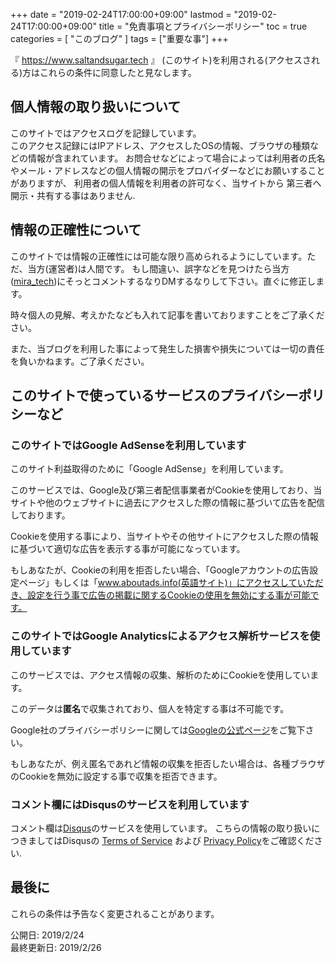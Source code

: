 +++
date = "2019-02-24T17:00:00+09:00"
lastmod = "2019-02-24T17:00:00+09:00"
title = "免責事項とプライバシーポリシー"
toc = true 
categories = [ "このブログ" ]
tags = ["重要な事"]
+++

『 https://www.saltandsugar.tech 』 (このサイト)を利用される(アクセスされる)方はこれらの条件に同意したと見なします。

## 個人情報の取り扱いについて
このサイトではアクセスログを記録しています。<br>このアクセス記録にはIPアドレス、アクセスしたOSの情報、ブラウザの種類などの情報が含まれています。
お問合せなどによって場合によっては利用者の氏名やメール・アドレスなどの個人情報の開示をプロパイダーなどにお願いすることがありますが、
利用者の個人情報を利用者の許可なく、当サイトから 第三者へ開示・共有する事はありません.
## 情報の正確性について
このサイトでは情報の正確性には可能な限り高められるようにしています。ただ、当方(運営者)は人間です。
もし間違い、誤字などを見つけたら当方([mira_tech](https://twitter.com/mira_gfx))にそっとコメントするなりDMするなりして下さい。直ぐに修正します。

時々個人の見解、考えかたなども入れて記事を書いておりますことをご了承ください。

また、当ブログを利用した事によって発生した損害や損失については一切の責任を負いかねます。ご了承ください。

## このサイトで使っているサービスのプライバシーポリシーなど
### このサイトではGoogle AdSenseを利用しています
このサイト利益取得のために「Google AdSense」を利用しています。

このサービスでは、Google及び第三者配信事業者がCookieを使用しており、当サイトや他のウェブサイトに過去にアクセスした際の情報に基づいて広告を配信しております。

Cookieを使用する事により、当サイトやその他サイトにアクセスした際の情報に基づいて適切な広告を表示する事が可能になっています。

もしあなたが、Cookieの利用を拒否したい場合、「Googleアカウントの広告設定ページ」もしくは「www.aboutads.info(英語サイト)」にアクセスしていただき、設定を行う事で広告の掲載に関するCookieの使用を無効にする事が可能です。

### このサイトではGoogle Analyticsによるアクセス解析サービスを使用しています
このサービスでは、アクセス情報の収集、解析のためにCookieを使用しています。

このデータは**匿名**で収集されており、個人を特定する事は不可能です。

Google社のプライバシーポリシーに関しては[Googleの公式ページ](https://policies.google.com/privacy?hl=jaC)をご覧下さい。

もしあなたが、例え匿名であれど情報の収集を拒否したい場合は、各種ブラウザのCookieを無効に設定する事で収集を拒否できます。

### コメント欄にはDisqusのサービスを利用しています
コメント欄は[Disqus](https://disqus.com/)のサービスを使用しています。
こちらの情報の取り扱いにつきましてはDisqusの [Terms of Service](https://help.disqus.com/terms-and-policies/terms-of-service) および [Privacy Policy](https://help.disqus.com/terms-and-policies/disqus-privacy-policy)をご確認ください.

## 最後に
これらの条件は予告なく変更されることがあります。

公開日: 2019/2/24<br>
最終更新日: 2019/2/26
 
